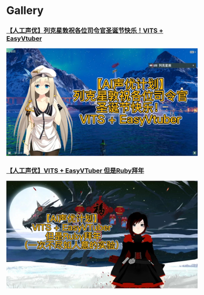 # Gallery
### [【人工声优】列克星敦祝各位司令官圣诞节快乐！VITS + EasyVtuber](https://www.bilibili.com/video/BV1k14y1w7DY) <br>
<img src="声优计划_列克星敦-封面.jpg"> <br>

### [【人工声优】VITS + EasyVTuber 但是Ruby拜年](https://www.bilibili.com/video/BV19G4y1X7vc) <br>
<img src="Ruby虚拟声优拜年-封面.jpg">
